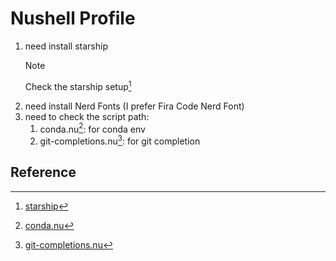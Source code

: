 # Nushell Profile

1. need install starship
    > [!NOTE]
    > Check the starship setup[^1]
2. need install Nerd Fonts (I prefer Fira Code Nerd Font)
3. need to check the script path:
    1. conda.nu[^2]: for conda env
    2. git-completions.nu[^3]: for git completion
  
## Reference

[^1]: [starship](https://starship.rs/#nushell)
[^2]: [conda.nu](https://github.com/nushell/nu_scripts/blob/main/modules/virtual_environments/conda.nu)
[^3]: [git-completions.nu](https://github.com/nushell/nu_scripts/blob/main/custom-completions/git/git-completions.nu)
